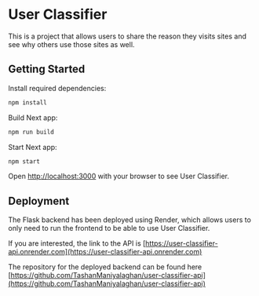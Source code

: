 # User Classifier

This is a project that allows users to share the reason they visits sites and see why others use those sites as well.

## Getting Started

Install required dependencies:
```bash
npm install
```

Build Next app:
```bash
npm run build
```

Start Next app:
```bash
npm start
```

Open [http://localhost:3000](http://localhost:3000) with your browser to see User Classifier.

## Deployment

The Flask backend has been deployed using Render, which allows users to only need to run the frontend to be able to use User Classifier.

If you are interested, the link to the API is [https://user-classifier-api.onrender.com](https://user-classifier-api.onrender.com)

The repository for the deployed backend can be found here [https://github.com/TashanManiyalaghan/user-classifier-api](https://github.com/TashanManiyalaghan/user-classifier-api)

